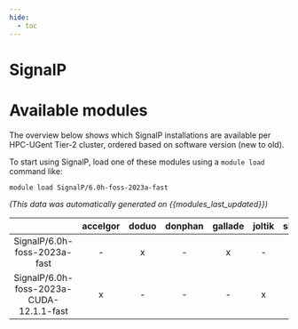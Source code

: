 ```yaml
---
hide:
  - toc
---
```


SignalP
=======

# Available modules


The overview below shows which SignalP installations are available per HPC-UGent Tier-2 cluster, ordered based on software version (new to old).

To start using SignalP, load one of these modules using a `module load` command like:

```shell
module load SignalP/6.0h-foss-2023a-fast
```

*(This data was automatically generated on {{modules_last_updated}})*  

| |accelgor|doduo|donphan|gallade|joltik|shinx|
| :---: | :---: | :---: | :---: | :---: | :---: | :---: |
|SignalP/6.0h-foss-2023a-fast|-|x|-|x|-|x|
|SignalP/6.0h-foss-2023a-CUDA-12.1.1-fast|x|-|-|-|x|-|
